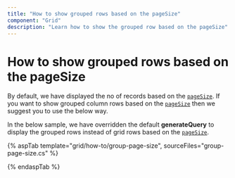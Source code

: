 ```yaml
---
title: "How to show grouped rows based on the pageSize"
component: "Grid"
description: "Learn how to show the grouped row based on the pageSize"
---
```


# How to show grouped rows based on the pageSize

By default, we have displayed the no of records based on the [`pageSize`](https://help.syncfusion.com/cr/cref_files/aspnetcore-js2/Syncfusion.EJ2~Syncfusion.EJ2.Grids.GridPageSettings~PageSize.html). If you want to show grouped column rows based on the [`pageSize`](https://help.syncfusion.com/cr/cref_files/aspnetcore-js2/Syncfusion.EJ2~Syncfusion.EJ2.Grids.GridPageSettings~PageSize.html) then we suggest you to use the below way.

In the below sample, we have overridden the default **generateQuery** to display the grouped rows instead of grid rows based on the [`pageSize`](https://help.syncfusion.com/cr/cref_files/aspnetcore-js2/Syncfusion.EJ2~Syncfusion.EJ2.Grids.GridPageSettings~PageSize.html).

{% aspTab template="grid/how-to/group-page-size", sourceFiles="group-page-size.cs" %}

{% endaspTab %}